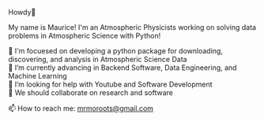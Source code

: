<!-- Hello -->
Howdy👋 <br/>

My name is Maurice! I'm an Atmospheric Physicists working on solving data problems in Atmospheric Science with Python! <br/>

🔭 I'm focuesed on developing a python package for downloading, discovering, and analysis in Atmospheric Science Data <br/>
🌱 I’m currently advancing in Backend Software, Data Engineering, and Machine Learning <br/>
🤔 I’m looking for help with Youtube and Software Development <br/>
👯 We should collaborate on research and software <br/>

📫 How to reach me: mrmoroots@gmail.com <br/>

<!--
**moroots/moroots** is a ✨ _special_ ✨ repository because its `README.md` (this file) appears on your GitHub profile.

Here are some ideas to get you started:

- 🔭 I’m currently working on ...
- 🌱 I’m currently learning ...
- 👯 I’m looking to collaborate on ...
- 🤔 I’m looking for help with ...
- 💬 Ask me about ...
- 📫 How to reach me: ...
- 😄 Pronouns: ...
- ⚡ Fun fact: ...
-->
